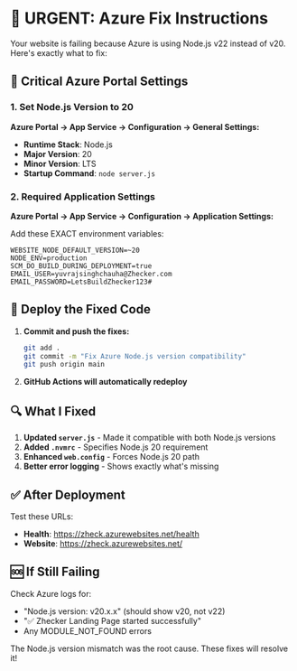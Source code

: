 # 🔧 URGENT: Azure Fix Instructions

Your website is failing because Azure is using Node.js v22 instead of v20. Here's exactly what to fix:

## 🚨 Critical Azure Portal Settings

### 1. Set Node.js Version to 20
**Azure Portal → App Service → Configuration → General Settings:**

- **Runtime Stack**: Node.js
- **Major Version**: 20
- **Minor Version**: LTS
- **Startup Command**: `node server.js`

### 2. Required Application Settings
**Azure Portal → App Service → Configuration → Application Settings:**

Add these EXACT environment variables:
```
WEBSITE_NODE_DEFAULT_VERSION=~20
NODE_ENV=production
SCM_DO_BUILD_DURING_DEPLOYMENT=true
EMAIL_USER=yuvrajsinghchauha@Zhecker.com
EMAIL_PASSWORD=LetsBuildZhecker123#
```

## 🚀 Deploy the Fixed Code

1. **Commit and push the fixes:**
   ```bash
   git add .
   git commit -m "Fix Azure Node.js version compatibility"
   git push origin main
   ```

2. **GitHub Actions will automatically redeploy**

## 🔍 What I Fixed

1. **Updated `server.js`** - Made it compatible with both Node.js versions
2. **Added `.nvmrc`** - Specifies Node.js 20 requirement
3. **Enhanced `web.config`** - Forces Node.js 20 path
4. **Better error logging** - Shows exactly what's missing

## ✅ After Deployment

Test these URLs:
- **Health**: https://zheck.azurewebsites.net/health
- **Website**: https://zheck.azurewebsites.net/

## 🆘 If Still Failing

Check Azure logs for:
- "Node.js version: v20.x.x" (should show v20, not v22)
- "✅ Zhecker Landing Page started successfully"
- Any MODULE_NOT_FOUND errors

The Node.js version mismatch was the root cause. These fixes will resolve it!